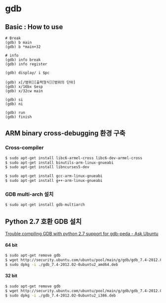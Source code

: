 # gdb

## Basic : How to use

```
# Break
(gdb) b main
(gdb) b *main+32

# info
(gdb) info break
(gdb) info register

(gdb) display/ i $pc

(gdb) x[/범위][출력형식][범위의 단위]
(gdb) x/16bx $esp
(gdb) x/32cw main

(gdb) si
(gdb) ni

(gdb) run
(gdb) finish
```


## ARM binary cross-debugging 환경 구축

### Cross-compiler

```bash
$ sudo apt-get install libc6-armel-cross libc6-dev-armel-cross
$ sudo apt-get install binutils-arm-linux-gnueabi
$ sudo apt-get install libncurses5-dev

$ sudo apt-get install gcc-arm-linux-gnueabi
$ sudo apt-get install g++-arm-linux-gnueabi
```

### GDB multi-arch 설치

```bash
$ sudo apt-get install gdb-multiarch
```



## Python 2.7 호환 GDB 설치 

[Trouble compiling GDB with python 2.7 support for gdb-peda - Ask Ubuntu](http://askubuntu.com/questions/548435/trouble-compiling-gdb-with-python-2-7-support-for-gdb-peda)

#### 64 bit

```bash
$ sudo apt-get remove gdb
$ wget http://security.ubuntu.com/ubuntu/pool/main/g/gdb/gdb_7.4-2012.02-0ubuntu2_amd64.deb
$ sudo dpkg -i ./gdb_7.4-2012.02-0ubuntu2_amd64.deb
```

#### 32 bit

```bash
$ sudo apt-get remove gdb
$ wget http://security.ubuntu.com/ubuntu/pool/main/g/gdb/gdb_7.4-2012.02-0ubuntu2_amd64.deb
$ sudo dpkg -i ./gdb_7.4-2012.02-0ubuntu2_i386.deb
```